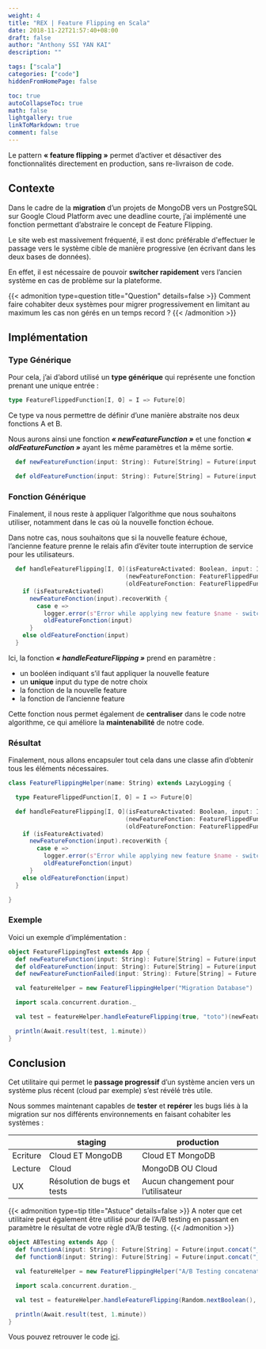 ```yaml
---
weight: 4
title: "REX | Feature Flipping en Scala"
date: 2018-11-22T21:57:40+08:00
draft: false
author: "Anthony SSI YAN KAI"
description: ""

tags: ["scala"]
categories: ["code"]
hiddenFromHomePage: false

toc: true
autoCollapseToc: true
math: false
lightgallery: true
linkToMarkdown: true
comment: false
---
```


Le pattern **« feature flipping »** permet d’activer et désactiver des fonctionnalités directement en production, sans re-livraison de code.

<!--more-->

## Contexte
Dans le cadre de la **migration** d’un projets de MongoDB vers un PostgreSQL sur Google Cloud Platform avec une deadline courte, j’ai implémenté une fonction permettant d’abstraire le concept de Feature Flipping.

Le site web est massivement fréquenté, il est donc préférable d'effectuer le passage vers le système cible de manière progressive (en écrivant dans les deux bases de données).

En effet, il est nécessaire de pouvoir **switcher rapidement** vers l’ancien système en cas de problème sur la plateforme.

{{< admonition type=question title="Question" details=false >}}
Comment faire cohabiter deux systèmes pour migrer progressivement en limitant au maximum les cas non gérés en un temps record ?
{{< /admonition >}}

## Implémentation

###  Type Générique
Pour cela, j’ai d’abord utilisé un **type générique** qui représente une fonction prenant une unique entrée :

```scala
type FeatureFlippedFunction[I, O] = I => Future[O]
```

Ce type va nous permettre de définir d’une manière abstraite nos deux fonctions A et B.

Nous aurons ainsi une fonction ***« newFeatureFunction »*** et une fonction ***« oldFeatureFunction »*** ayant les même paramètres et la même sortie.

```scala
  def newFeatureFunction(input: String): Future[String] = Future(input.concat("_new"))

  def oldFeatureFunction(input: String): Future[String] = Future(input.concat("_old"))
```


### Fonction Générique

Finalement, il nous reste à appliquer l’algorithme que nous souhaitons utiliser, notamment dans le cas où la nouvelle fonction échoue.

Dans notre cas, nous souhaitons que si la nouvelle feature échoue, l’ancienne feature prenne le relais afin d’éviter toute interruption de service pour les utilisateurs.

```scala
  def handleFeatureFlipping[I, O](isFeatureActivated: Boolean, input: I)
                                 (newFeatureFonction: FeatureFlippedFunction[I, O])
                                 (oldFeatureFonction: FeatureFlippedFunction[I, O]): Future[O] = {
    if (isFeatureActivated)
      newFeatureFonction(input).recoverWith {
        case e =>
          logger.error(s"Error while applying new feature $name - switching to old feature - error: $e")
          oldFeatureFonction(input)
      }
    else oldFeatureFonction(input)
  }
```

Ici, la fonction ***« handleFeatureFlipping »*** prend en paramètre :

- un booléen indiquant s’il faut appliquer la nouvelle feature
- un **unique** input du type de notre choix
- la fonction de la nouvelle feature
- la fonction de l’ancienne feature

Cette fonction nous permet également de **centraliser** dans le code notre algorithme, ce qui améliore la **maintenabilité** de notre code.

### Résultat

Finalement, nous allons encapsuler tout cela dans une classe afin d’obtenir tous les éléments nécessaires.

```scala
class FeatureFlippingHelper(name: String) extends LazyLogging {

  type FeatureFlippedFunction[I, O] = I => Future[O]

  def handleFeatureFlipping[I, O](isFeatureActivated: Boolean, input: I)
                                 (newFeatureFonction: FeatureFlippedFunction[I, O])
                                 (oldFeatureFonction: FeatureFlippedFunction[I, O]): Future[O] = {
    if (isFeatureActivated)
      newFeatureFonction(input).recoverWith {
        case e =>
          logger.error(s"Error while applying new feature $name - switching to old feature - error: $e")
          oldFeatureFonction(input)
      }
    else oldFeatureFonction(input)
  }

}
```

### Exemple

Voici un exemple d’implémentation :

```scala
object FeatureFlippingTest extends App {
  def newFeatureFunction(input: String): Future[String] = Future(input.concat("_new"))
  def oldFeatureFunction(input: String): Future[String] = Future(input.concat("_old"))
  def newFeatureFunctionFailed(input: String): Future[String] = Future.failed(new NullPointerException)

  val featureHelper = new FeatureFlippingHelper("Migration Database")

  import scala.concurrent.duration._

  val test = featureHelper.handleFeatureFlipping(true, "toto")(newFeatureFunction)(oldFeatureFunction)

  println(Await.result(test, 1.minute))
}
```

## Conclusion
Cet utilitaire qui permet le **passage progressif** d’un système ancien vers un système plus récent (cloud par exemple) s’est révélé très utile.

Nous sommes maintenant capables de **tester** et **repérer** les bugs liés à la migration sur nos différents environnements en faisant cohabiter les systèmes :

|           | staging                       | production                           | 
|-----------|-------------------------------|--------------------------------------|
|  Ecriture | Cloud ET MongoDB              | Cloud ET MongoDB                     |
| Lecture   |  Cloud                        | MongoDB OU Cloud                             |
|  UX       | Résolution de bugs et tests   | Aucun changement pour l’utilisateur  |


{{< admonition type=tip title="Astuce" details=false >}}
A noter que cet utilitaire peut également être utilisé pour de l’A/B testing en passant en paramètre le résultat de votre règle d’A/B testing.
{{< /admonition >}}
```scala
object ABTesting extends App {
  def functionA(input: String): Future[String] = Future(input.concat("_testA"))
  def functionB(input: String): Future[String] = Future(input.concat("_testB"))

  val featureHelper = new FeatureFlippingHelper("A/B Testing concatenation on string")

  import scala.concurrent.duration._

  val test = featureHelper.handleFeatureFlipping(Random.nextBoolean(), "toto")(functionA)(functionB)

  println(Await.result(test, 1.minute))
}
```

Vous pouvez retrouver le code [ici](https://github.com/anthonysyk/versatile-library/blob/master/src/main/scala/versatile/featureflipping/FeatureFlippingHelper.scala).
